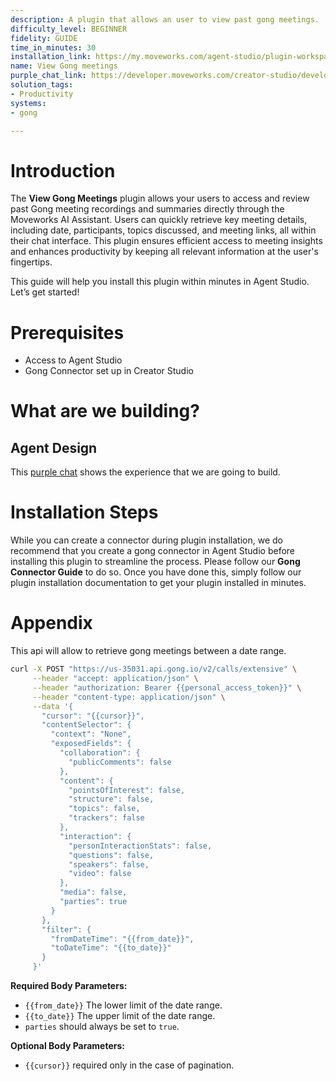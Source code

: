 ```yaml
---
description: A plugin that allows an user to view past gong meetings.
difficulty_level: BEGINNER
fidelity: GUIDE
time_in_minutes: 30
installation_link: https://my.moveworks.com/agent-studio/plugin-workspace/plugins?externalAssetId=f3aeb246-68d3-4a36-a123-f4edaac0de60
name: View Gong meetings
purple_chat_link: https://developer.moveworks.com/creator-studio/developer-tools/purple-chat?conversation=%7B%22startTimestamp%22%3A%2211%3A43%2BAM%22%2C%22messages%22%3A%5B%7B%22parts%22%3A%5B%7B%22richText%22%3A%22%3Cp%3EShow+me+my+gong+meetings%3C%2Fp%3E%22%7D%5D%2C%22role%22%3A%22user%22%7D%2C%7B%22parts%22%3A%5B%7B%22richText%22%3A%22Hello%21+Please+provide+a+date+range+to+view+your+recorded+Gong+meetings.%22%7D%5D%2C%22role%22%3A%22assistant%22%7D%2C%7B%22parts%22%3A%5B%7B%22richText%22%3A%22Last+weeks%22%7D%5D%2C%22role%22%3A%22user%22%7D%2C%7B%22parts%22%3A%5B%7B%22richText%22%3A%22Here+are+your+Gong+meetings+from+%3Cb%3EOct+17%2C+2023%2C+to+Oct+24%2C+2023%3C%2Fb%3E%3A%22%7D%2C%7B%22richText%22%3A%22%3Col%3E%5Cn++%3Cli%3EClient+Update+-+%5BRecorded%3A+Oct+24%2C+2023%2C+2%3A00+PM%5D%3C%2Fli%3E%5Cn++%3Cli%3EProject+Kickoff+-+%5BRecorded%3A+Oct+23%2C+2023%2C+3%3A00+PM%5D%3C%2Fli%3E%5Cn%3C%2Fol%3E%22%7D%2C%7B%22citations%22%3A%5B%7B%22citationTitle%22%3A%22Client+Update%22%2C%22connectorName%22%3A%22gong%22%7D%2C%7B%22citationTitle%22%3A%22Project+Kickoff%22%2C%22connectorName%22%3A%22gong%22%7D%5D%7D%5D%2C%22role%22%3A%22assistant%22%7D%5D%7D
solution_tags:
- Productivity
systems:
- gong

---
```

# **Introduction**

The **View Gong Meetings** plugin allows your users to access and review past Gong meeting recordings and summaries directly through the Moveworks AI Assistant. Users can quickly retrieve key meeting details, including date, participants, topics discussed, and meeting links, all within their chat interface. This plugin ensures efficient access to meeting insights and enhances productivity by keeping all relevant information at the user's fingertips.

This guide will help you install this plugin within minutes in Agent Studio. Let’s get started!

# **Prerequisites**

- Access to Agent Studio
- Gong Connector set up in Creator Studio

# **What are we building?**

## **Agent Design**

This [purple chat](https://developer.moveworks.com/creator-studio/developer-tools/purple-chat/?conversation=%7B%22startTimestamp%22%3A%2211%3A43%2BAM%22%2C%22messages%22%3A%5B%7B%22parts%22%3A%5B%7B%22richText%22%3A%22%3Cp%3EShow+me+my+gong+meetings%3C%2Fp%3E%22%7D%5D%2C%22role%22%3A%22user%22%7D%2C%7B%22parts%22%3A%5B%7B%22richText%22%3A%22Hello%21+Please+provide+a+date+range+to+view+your+recorded+Gong+meetings.%22%7D%5D%2C%22role%22%3A%22assistant%22%7D%2C%7B%22parts%22%3A%5B%7B%22richText%22%3A%22Last+weeks%22%7D%5D%2C%22role%22%3A%22user%22%7D%2C%7B%22parts%22%3A%5B%7B%22richText%22%3A%22Here+are+your+Gong+meetings+from+%3Cb%3EOct+17%2C+2023%2C+to+Oct+24%2C+2023%3C%2Fb%3E%3A%22%7D%2C%7B%22richText%22%3A%22%3Col%3E%5Cn++%3Cli%3EClient+Update+-+%5BRecorded%3A+Oct+24%2C+2023%2C+2%3A00+PM%5D%3C%2Fli%3E%5Cn++%3Cli%3EProject+Kickoff+-+%5BRecorded%3A+Oct+23%2C+2023%2C+3%3A00+PM%5D%3C%2Fli%3E%5Cn%3C%2Fol%3E%22%7D%2C%7B%22citations%22%3A%5B%7B%22citationTitle%22%3A%22Client+Update%22%2C%22connectorName%22%3A%22gong%22%7D%2C%7B%22citationTitle%22%3A%22Project+Kickoff%22%2C%22connectorName%22%3A%22gong%22%7D%5D%7D%5D%2C%22role%22%3A%22assistant%22%7D%5D%7D) shows the experience that we are going to build.

# **Installation Steps**

While you can create a connector during plugin installation, we do recommend that you create a gong connector in Agent Studio before installing this plugin to streamline the process. Please follow our **Gong Connector Guide** to do so. Once you have done this, simply follow our plugin installation documentation to get your plugin installed in minutes.

# Appendix

This api will allow to retrieve gong meetings between a date range.

```bash
curl -X POST "https://us-35031.api.gong.io/v2/calls/extensive" \
     --header "accept: application/json" \
     --header "authorization: Bearer {{personal_access_token}}" \
     --header "content-type: application/json" \
     --data '{
       "cursor": "{{cursor}}",
       "contentSelector": {
         "context": "None",
         "exposedFields": {
           "collaboration": {
             "publicComments": false
           },
           "content": {
             "pointsOfInterest": false,
             "structure": false,
             "topics": false,
             "trackers": false
           },
           "interaction": {
             "personInteractionStats": false,
             "questions": false,
             "speakers": false,
             "video": false
           },
           "media": false,
           "parties": true
         }
       },
       "filter": {
         "fromDateTime": "{{from_date}}",
         "toDateTime": "{{to_date}}"
       }
     }'
```

**Required Body Parameters:**

- `{{from_date}}` The lower limit of the date range.
- `{{to_date}}` The upper limit of the date range.
- `parties` should always be set to `true`.

**Optional Body Parameters:**

- `{{cursor}}` required only in the case of pagination.
